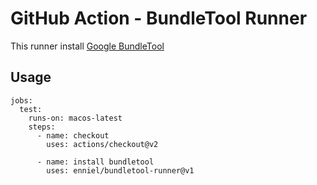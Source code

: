 # GitHub Action - BundleTool Runner

This runner install [Google BundleTool](https://developer.android.com/studio/command-line/bundletool)

## Usage

```
jobs:
  test:
    runs-on: macos-latest
    steps:
      - name: checkout
        uses: actions/checkout@v2

      - name: install bundletool
        uses: enniel/bundletool-runner@v1
```
